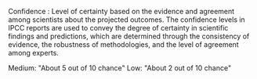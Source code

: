 Confidence : Level of certainty based on the evidence and agreement among scientists about the projected outcomes. The confidence levels in IPCC reports are used to convey the degree of certainty in scientific findings and predictions, which are determined through the consistency of evidence, the robustness of methodologies, and the level of agreement among experts.

Medium: "About 5 out of 10 chance"
Low: "About 2 out of 10 chance"
